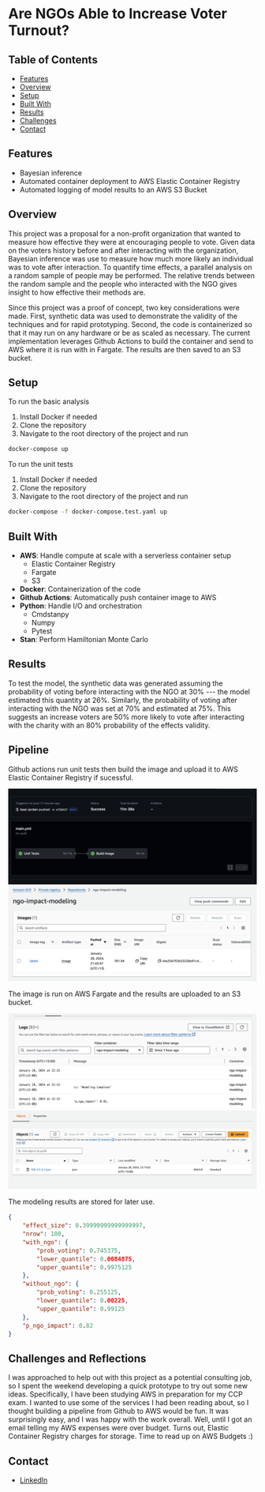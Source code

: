 # Are NGOs Able to Increase Voter Turnout?

## Table of Contents

- [Features](#features)
- [Overview](#overview)
- [Setup](#setup)
- [Built With](#built-with)
- [Results](#results)
- [Challenges](#challenges-and-reflections)
- [Contact](#contact)

## Features

- Bayesian inference
- Automated container deployment to AWS Elastic Container Registry
- Automated logging of model results to an AWS S3 Bucket

## Overview

This project was a proposal for a non-profit organization that wanted to measure how effective they were at encouraging people to vote. Given data on the voters history before and after interacting with the organization, Bayesian inference was use to measure how much more likely an individual was to vote after interaction. To quantify time effects, a parallel analysis on a random sample of people may be performed. The relative trends between the random sample and the people who interacted with the NGO gives insight to how effective their methods are.

Since this project was a proof of concept, two key considerations were made. First, synthetic data was used to demonstrate the validity of the techniques and for rapid prototyping. Second, the code is containerized so that it may run on any hardware or be as scaled as necessary. The current implementation leverages Github Actions to build the container and send to AWS where it is run with in Fargate. The results are then saved to an S3 bucket.

## Setup

To run the basic analysis

1. Install Docker if needed
2. Clone the repository
3. Navigate to the root directory of the project and run

```bash
docker-compose up
```

To run the unit tests

1. Install Docker if needed
2. Clone the repository
3. Navigate to the root directory of the project and run

```bash
docker-compose -f docker-compose.test.yaml up
```

## Built With

- **AWS**: Handle compute at scale with a serverless container setup
  - Elastic Container Registry
  - Fargate
  - S3
- **Docker**: Containerization of the code
- **Github Actions**: Automatically push container image to AWS
- **Python**: Handle I/O and orchestration
  - Cmdstanpy
  - Numpy
  - Pytest
- **Stan**: Perform Hamiltonian Monte Carlo

## Results

To test the model, the synthetic data was generated assuming the probability of voting before interacting with the NGO at 30% --- the model estimated this quantity at 26%. Similarly, the probability of voting after interacting with the NGO was set at 70% and estimated at 75%. This suggests an increase voters are 50% more likely to vote after interacting with the charity with an 80% probability of the effects validity.

## Pipeline

Github actions run unit tests then build the image and upload it to AWS Elastic Container Registry if sucessful.

![Github Actions Results](./images/github.png)
![ECR Results](./images/ecr.png)

The image is run on AWS Fargate and the results are uploaded to an S3 bucket.

![Fargate Results](./images/ecs.png)
![S3 Results](./images/s3.png)

The modeling results are stored for later use.

```json
{
    "effect_size": 0.39999999999999997,
    "nrow": 100,
    "with_ngo": {
        "prob_voting": 0.745375,
        "lower_quantile": 0.0084875,
        "upper_quantile": 0.9975125
    },
    "without_ngo": {
        "prob_voting": 0.255125,
        "lower_quantile": 0.00225,
        "upper_quantile": 0.99125
    },
    "p_ngo_impact": 0.82
}
```

## Challenges and Reflections

I was approached to help out with this project as a potential consulting job, so I spent the weekend developing a quick prototype to try out some new ideas. Specifically, I have been studying AWS in preparation for my CCP exam. I wanted to use some of the services I had been reading about, so I thought building a pipeline from Github to AWS would be fun. It was surprisingly easy, and I was happy with the work overall. Well, until I got an email telling my AWS expenses were over budget. Turns out, Elastic Container Registry charges for storage. Time to read up on AWS Budgets :)

## Contact

- [LinkedIn](https://linkedin.com/in/bear-jordan)
